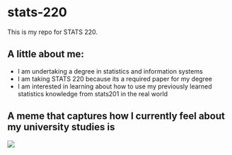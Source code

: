 # stats-220

This is my repo for STATS 220. 

## A little about me:

- I am undertaking a degree in statistics and information systems
- I am taking STATS 220 because its a required paper for my degree
- I am interested in learning about how to use my previously learned statistics knowledge from stats201 in the real world

## A meme that captures how I currently feel about my university studies is 
![](https://c.tenor.com/8druEACXtX8AAAAd/tenor.gif)
